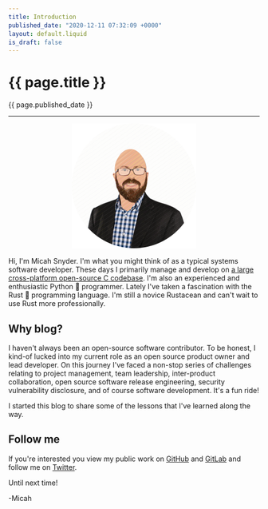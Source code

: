 ```yaml
---
title: Introduction
published_date: "2020-12-11 07:32:09 +0000"
layout: default.liquid
is_draft: false
---
```

# {{ page.title }}

{{ page.published_date }}

----

<center><img src="/images/me.png" width="250" height="250"></center>

Hi, I'm Micah Snyder. I'm what you might think of as a typical systems software developer. These days I primarily manage and develop on [a large cross-platform open-source C codebase](https://github.com/Cisco-Talos/clamav-devel). I'm also an experienced and enthusiastic Python 🐍 programmer. Lately I've taken a fascination with the Rust 🦀 programming language. I'm still a novice Rustacean and can't wait to use Rust more professionally.

## Why blog?

I haven't always been an open-source software contributor. To be honest, I kind-of lucked into my current role as an open source product owner and lead developer. On this journey I've faced a non-stop series of challenges relating to project management, team leadership, inter-product collaboration, open source software release engineering, security vulnerability disclosure, and of course software development. It's a fun ride!

I started this blog to share some of the lessons that I've learned along the way.

## Follow me

If you're interested you view my public work on [GitHub](https://github.com/micahsnyder) and [GitLab](https://gitlab.com/micahsnyder) and follow me on [Twitter](https://twitter.com/0xC0000063).

Until next time!

-Micah
